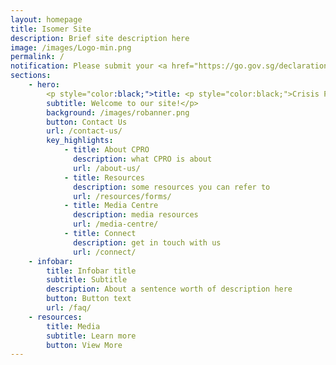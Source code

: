 ```yaml
---
layout: homepage
title: Isomer Site
description: Brief site description here
image: /images/Logo-min.png
permalink: /
notification: Please submit your <a href="https://go.gov.sg/declaration-ro">COVID-19 Declaration Form for Religious Organisations</a> before applying for a Time-Limited Exemption at <a href="https://Covid.gobusiness.gov.sg">Covid.gobusiness.gov.sg</a>
sections:
    - hero:
        <p style="color:black;">title: <p style="color:black;">Crisis Preparedness for Religious Organisation
        subtitle: Welcome to our site!</p>
        background: /images/robanner.png
        button: Contact Us
        url: /contact-us/
        key_highlights:
            - title: About CPRO
              description: what CPRO is about
              url: /about-us/
            - title: Resources
              description: some resources you can refer to
              url: /resources/forms/
            - title: Media Centre
              description: media resources
              url: /media-centre/
            - title: Connect
              description: get in touch with us
              url: /connect/
    - infobar:
        title: Infobar title
        subtitle: Subtitle
        description: About a sentence worth of description here
        button: Button text
        url: /faq/
    - resources:
        title: Media
        subtitle: Learn more
        button: View More
---
```

